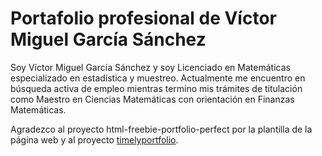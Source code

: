 # Portafolio profesional de Víctor Miguel García Sánchez
Soy Víctor Miguel García Sánchez y soy Licenciado en Matemáticas especializado en estadística y muestreo. Actualmente me encuentro en búsqueda activa de empleo mientras termino mis trámites de titulación como Maestro en Ciencias Matemáticas con orientación en Finanzas Matemáticas. 

Agradezco al proyecto html-freebie-portfolio-perfect por la plantilla de la página web y al proyecto <a href="https://github.com/timelyportfolio/leaftime/issues/1#issuecomment-635742475">timelyportfolio</a>.